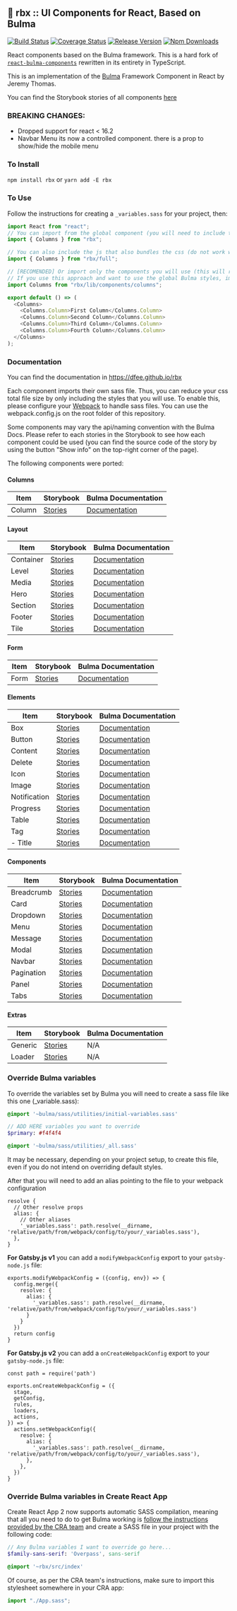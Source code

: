 ## 👟 rbx :: UI Components for React, Based on Bulma

[![Build Status](https://travis-ci.org/dfee/rbx.svg?branch=master)](https://travis-ci.org/dfee/rbx)
[![Coverage Status](https://coveralls.io/repos/github/dfee/rbx/badge.svg?branch=master)](https://coveralls.io/github/dfee/rbx?branch=master)
[![Release Version](https://img.shields.io/github/release/dfee/rbx.svg)](https://github.com/dfee/rbx)
[![Npm Downloads](https://img.shields.io/npm/dm/rbx.svg)](https://www.npmjs.com/package/rbx)

React components based on the Bulma framework. This is a hard fork of [`react-bulma-components`](https://github.com/couds/react-bulma-components) rewritten in its entirety in TypeScript.

This is an implementation of the [Bulma](http://bulma.io/) Framework Component in React by Jeremy Thomas.

You can find the Storybook stories of all components [here](https://dfee.github.io/rbx/)

### BREAKING CHANGES:

- Dropped support for react < 16.2
- Navbar Menu its now a controlled component. there is a prop to show/hide the mobile menu

### To Install

`npm install rbx` or `yarn add -E rbx`

### To Use

Follow the instructions for creating a `_variables.sass` for your project, then:

```javascript
import React from "react";
// You can import from the global component (you will need to include the css file dist/rbx.min.css)
import { Columns } from "rbx";

// You can also include the js that also bundles the css (do not work with server-side rendering)
import { Columns } from "rbx/full";

// [RECOMENDED] Or import only the components you will use (this will reduce the total bundle size)
// If you use this approach and want to use the global Bulma styles, import rbx/src/index.sass and configure webpack to handle sass files
import Columns from "rbx/lib/components/columns";

export default () => (
  <Columns>
    <Columns.Column>First Column</Columns.Column>
    <Columns.Column>Second Column</Columns.Column>
    <Columns.Column>Third Column</Columns.Column>
    <Columns.Column>Fourth Column</Columns.Column>
  </Columns>
);
```

### Documentation

You can find the documentation in https://dfee.github.io/rbx

Each component imports their own sass file. Thus, you can reduce your css total file size by only including the styles that you will use. To enable this, please configure your [Webpack](https://webpack.github.io/) to handle sass files. You can use the webpack.config.js on the root folder of this repository.

Some components may vary the api/naming convention with the Bulma Docs. Please refer to each stories in the Storybook to see how each component could be used (you can find the source code of the story by using the button "Show info" on the top-right corner of the page).

The following components were ported:

#### Columns

| Item   | Storybook                                                   | Bulma Documentation                                            |
| ------ | ----------------------------------------------------------- | -------------------------------------------------------------- |
| Column | [Stories](https://dfee.github.io/rbx/?selectedKind=Columns) | [Documentation](http://bulma.io/documentation/columns/basics/) |

#### Layout

| Item      | Storybook                                                              | Bulma Documentation                                                 |
| --------- | ---------------------------------------------------------------------- | ------------------------------------------------------------------- |
| Container | [Stories](https://dfee.github.io/rbx/?selectedKind=Layout%2FContainer) | [Documentation](http://bulma.io/documentation/layout/container/)    |
| Level     | [Stories](https://dfee.github.io/rbx/?selectedKind=Layout%2FLevel)     | [Documentation](http://bulma.io/documentation/layout/level/)        |
| Media     | [Stories](https://dfee.github.io/rbx/?selectedKind=Layout%2FMedia)     | [Documentation](http://bulma.io/documentation/layout/media-object/) |
| Hero      | [Stories](https://dfee.github.io/rbx/?selectedKind=Layout%2FHero)      | [Documentation](http://bulma.io/documentation/layout/hero/)         |
| Section   | [Stories](https://dfee.github.io/rbx/?selectedKind=Layout%2FSection)   | [Documentation](http://bulma.io/documentation/layout/section/)      |
| Footer    | [Stories](https://dfee.github.io/rbx/?selectedKind=Layout%2FFooter)    | [Documentation](http://bulma.io/documentation/layout/footer/)       |
| Tile      | [Stories](https://dfee.github.io/rbx/?selectedKind=Layout%2FTile)      | [Documentation](http://bulma.io/documentation/layout/tiles/)        |

#### Form

| Item | Storybook                                                | Bulma Documentation                                          |
| ---- | -------------------------------------------------------- | ------------------------------------------------------------ |
| Form | [Stories](https://dfee.github.io/rbx/?selectedKind=Form) | [Documentation](http://bulma.io/documentation/form/general/) |

#### Elements

| Item         | Storybook                                                                   | Bulma Documentation                                                   |
| ------------ | --------------------------------------------------------------------------- | --------------------------------------------------------------------- |
| Box          | [Stories](https://dfee.github.io/rbx/?selectedKind=Elements%2FBox)          | [Documentation](http://bulma.io/documentation/elements/box/)          |
| Button       | [Stories](https://dfee.github.io/rbx/?selectedKind=Elements%2FButton)       | [Documentation](http://bulma.io/documentation/elements/button/)       |
| Content      | [Stories](https://dfee.github.io/rbx/?selectedKind=Elements%2FContent)      | [Documentation](http://bulma.io/documentation/elements/content/)      |
| Delete       | [Stories](https://dfee.github.io/rbx/?selectedKind=Elements%2FDelete)       | [Documentation](http://bulma.io/documentation/elements/delete/)       |
| Icon         | [Stories](https://dfee.github.io/rbx/?selectedKind=Elements%2FIcon)         | [Documentation](http://bulma.io/documentation/elements/icon/)         |
| Image        | [Stories](https://dfee.github.io/rbx/?selectedKind=Elements%2FImage)        | [Documentation](http://bulma.io/documentation/elements/image/)        |
| Notification | [Stories](https://dfee.github.io/rbx/?selectedKind=Elements%2FNotification) | [Documentation](http://bulma.io/documentation/elements/notification/) |
| Progress     | [Stories](https://dfee.github.io/rbx/?selectedKind=Elements%2FProgress)     | [Documentation](http://bulma.io/documentation/elements/progress/)     |
| Table        | [Stories](https://dfee.github.io/rbx/?selectedKind=Elements%2FTable)        | [Documentation](http://bulma.io/documentation/elements/table/)        |
| Tag          | [Stories](https://dfee.github.io/rbx/?selectedKind=Elements%2FTag)          | [Documentation](http://bulma.io/documentation/elements/tag/)          |
| - Title      | [Stories](https://dfee.github.io/rbx/?selectedKind=Elements%2FTitle)        | [Documentation](http://bulma.io/documentation/elements/title/)        |

#### Components

| Item       | Storybook                                                                   | Bulma Documentation                                                    |
| ---------- | --------------------------------------------------------------------------- | ---------------------------------------------------------------------- |
| Breadcrumb | [Stories](https://dfee.github.io/rbx/?selectedKind=Components%2FBreadcrumb) | [Documentation](http://bulma.io/documentation/components/breadcrumb/)  |
| Card       | [Stories](https://dfee.github.io/rbx/?selectedKind=Components%2FCard)       | [Documentation](http://bulma.io/documentation/components/card/)        |
| Dropdown   | [Stories](https://dfee.github.io/rbx/?selectedKind=Components%2FDropdown)   | [Documentation](http://bulma.io/documentation/components/dropdown/)    |
| Menu       | [Stories](https://dfee.github.io/rbx/?selectedKind=Components%2FMenu)       | [Documentation](http://bulma.io/documentation/components/menu/)        |
| Message    | [Stories](https://dfee.github.io/rbx/?selectedKind=Components%2FMessage)    | [Documentation](http://bulma.io/documentation/components/message/)     |
| Modal      | [Stories](https://dfee.github.io/rbx/?selectedKind=Components%2FModal)      | [Documentation](http://bulma.io/documentation/components/modal/)       |
| Navbar     | [Stories](https://dfee.github.io/rbx/?selectedKind=Components%2FNavbar)     | [Documentation](https://bulma.io/documentation/components/navbar/)     |
| Pagination | [Stories](https://dfee.github.io/rbx/?selectedKind=Components%2FPagination) | [Documentation](https://bulma.io/documentation/components/pagination/) |
| Panel      | [Stories](https://dfee.github.io/rbx/?selectedKind=Components%2FPanel)      | [Documentation](https://bulma.io/documentation/components/panel/)      |
| Tabs       | [Stories](https://dfee.github.io/rbx/?selectedKind=Components%2FTabs)       | [Documentation](https://bulma.io/documentation/components/tabs/)       |

#### Extras

| Item    | Storybook                                                            | Bulma Documentation |
| ------- | -------------------------------------------------------------------- | ------------------- |
| Generic | [Stories](https://dfee.github.io/rbx/?selectedKind=Extras%2FGeneric) | N/A                 |
| Loader  | [Stories](https://dfee.github.io/rbx/?selectedKind=Extras%2FLoader)  | N/A                 |

### Override Bulma variables

To override the variables set by Bulma you will need to create a sass file like this one (\_variable.sass):

```sass
@import '~bulma/sass/utilities/initial-variables.sass'

// ADD HERE variables you want to override
$primary: #f4f4f4

@import '~bulma/sass/utilities/_all.sass'
```

It may be necessary, depending on your project setup, to create this file, even if you do not intend on overriding default styles.

After that you will need to add an alias pointing to the file to your webpack configuration

```
resolve {
  // Other resolve props
  alias: {
    // Other aliases
    '_variables.sass': path.resolve(__dirname, 'relative/path/from/webpack/config/to/your/_variables.sass'),
  },
}

```

**For Gatsby.js v1** you can add a `modifyWebpackConfig` export to your `gatsby-node.js` file:

```
exports.modifyWebpackConfig = ({config, env}) => {
  config.merge({
    resolve: {
      alias: {
        '_variables.sass': path.resolve(__dirname, 'relative/path/from/webpack/config/to/your/_variables.sass')
      }
    }
  })
  return config
}
```

**For Gatsby.js v2** you can add a `onCreateWebpackConfig` export to your `gatsby-node.js` file:

```
const path = require('path')

exports.onCreateWebpackConfig = ({
  stage,
  getConfig,
  rules,
  loaders,
  actions,
}) => {
  actions.setWebpackConfig({
    resolve: {
      alias: {
        '_variables.sass': path.resolve(__dirname, 'relative/path/from/webpack/config/to/your/_variables.sass'),
      },
    },
  })
}
```

### Override Bulma variables in Create React App

Create React App 2 now supports automatic SASS compilation, meaning that all you need to do to get Bulma working is [follow the instructions provided by the CRA team](https://github.com/facebook/create-react-app/blob/master/packages/react-scripts/template/README.md#adding-a-sass-stylesheet) and create a SASS file in your project with the following code:

```sass
// Any Bulma variables I want to override go here...
$family-sans-serif: 'Overpass', sans-serif

@import '~rbx/src/index'
```

Of course, as per the CRA team's instructions, make sure to import this stylesheet somewhere in your CRA app:

```js
import "./App.sass";
```

